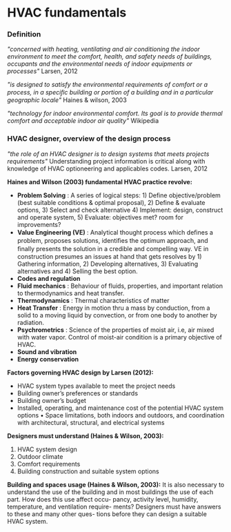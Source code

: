 # HVAC fundamentals

### Definition 
_"concerned with heating, ventilating and air conditioning the indoor environment to meet the comfort, health, and safety needs of buildings, occupants and the 
environmental needs of indoor equipments or processes"_ Larsen, 2012

_"is designed to satisfy the environmental requirements of comfort or a process, in a speciﬁc building or portion of a building and in a particular geographic
locale"_ Haines & wilson, 2003

_"technology for indoor environmental comfort. Its goal is to provide thermal comfort and acceptable indoor air quality"_ Wikipedia

### HVAC designer, overview of the design process
_"the role of an HVAC designer is to design systems that meets projects requirements"_ Understanding project information is critical along with knowledge of HVAC
optioneering and applicables codes. Larsen, 2012

**Haines and Wilson (2003) fundamental HVAC practice revolve:**
* **Problem Solving**
: A series of logical steps: 1) Define objective/problem (best suitable conditions & optimal proposal), 2) Define & evaluate options, 3) Select and check alternative 4) Implement: design, construct and operate system, 5) Evaluate: objectives met? room for improvements? 
* **Value Engineering (VE)**
: Analytical thought process which deﬁnes a problem, proposes solutions, identiﬁes the optimum approach, and ﬁnally presents the solution in a credible and compelling
 way. VE in construction presumes an issues at hand that gets resolves by 1) Gathering information, 2) Developing alternatives, 3) Evaluating alternatives and 4) Selling the best option.
* **Codes and regulation**
* **Fluid mechanics**
: Behaviour of fluids, properties, and important relation to thermodynamics and heat transfer.
* **Thermodynamics**
: Thermal characteristics of matter 
* **Heat Transfer**
: Energy in motion thru a mass by conduction, from a solid to a moving liquid by convection, or from one body to another by radiation. 
* **Psychrometrics**
: Science of the properties of moist air, i.e, air mixed with water vapor. Control of moist-air condition is a primary objective of HVAC.
* **Sound and vibration** 
* **Energy conservation**

**Factors governing HVAC design by Larsen (2012):**
* HVAC system types available to meet the project needs
* Building owner’s preferences or standards
* Building owner’s budget
* Installed, operating, and maintenance cost of the potential HVAC system options
• Space limitations, both indoors and outdoors, and coordination with architectural, structural, and electrical systems

**Designers must understand (Haines & Wilson, 2003):** 
1. HVAC system design
2. Outdoor climate
3. Comfort requirements 
4. Building construction and suitable system options

**Building and spaces usage (Haines & Wilson, 2003):**
It is also necessary to understand the use of the building and in
most buildings the use of each part. How does this use affect occu-
pancy, activity level, humidity, temperature, and ventilation require-
ments? Designers must have answers to these and many other ques-
tions before they can design a suitable HVAC system.
